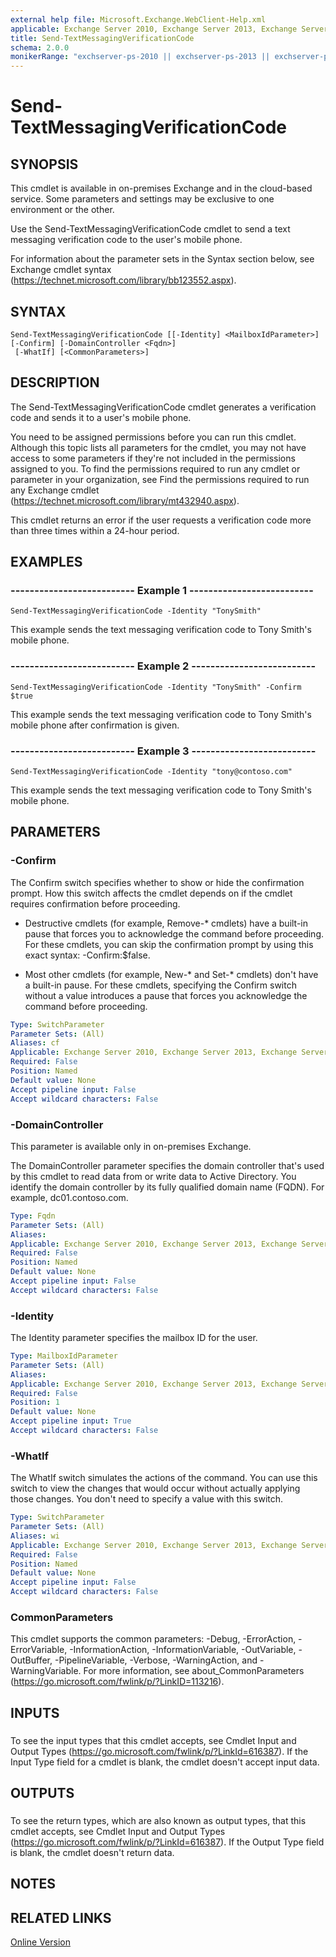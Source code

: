 ```yaml
---
external help file: Microsoft.Exchange.WebClient-Help.xml
applicable: Exchange Server 2010, Exchange Server 2013, Exchange Server 2016, Exchange Online
title: Send-TextMessagingVerificationCode
schema: 2.0.0
monikerRange: "exchserver-ps-2010 || exchserver-ps-2013 || exchserver-ps-2016 || exchonline-ps"
---
```


# Send-TextMessagingVerificationCode

## SYNOPSIS
This cmdlet is available in on-premises Exchange and in the cloud-based service. Some parameters and settings may be exclusive to one environment or the other.

Use the Send-TextMessagingVerificationCode cmdlet to send a text messaging verification code to the user's mobile phone.

For information about the parameter sets in the Syntax section below, see Exchange cmdlet syntax (https://technet.microsoft.com/library/bb123552.aspx).

## SYNTAX

```
Send-TextMessagingVerificationCode [[-Identity] <MailboxIdParameter>] [-Confirm] [-DomainController <Fqdn>]
 [-WhatIf] [<CommonParameters>]
```

## DESCRIPTION
The Send-TextMessagingVerificationCode cmdlet generates a verification code and sends it to a user's mobile phone.

You need to be assigned permissions before you can run this cmdlet. Although this topic lists all parameters for the cmdlet, you may not have access to some parameters if they're not included in the permissions assigned to you. To find the permissions required to run any cmdlet or parameter in your organization, see Find the permissions required to run any Exchange cmdlet (https://technet.microsoft.com/library/mt432940.aspx).

This cmdlet returns an error if the user requests a verification code more than three times within a 24-hour period.

## EXAMPLES

### -------------------------- Example 1 --------------------------
```
Send-TextMessagingVerificationCode -Identity "TonySmith"
```

This example sends the text messaging verification code to Tony Smith's mobile phone.

### -------------------------- Example 2 --------------------------
```
Send-TextMessagingVerificationCode -Identity "TonySmith" -Confirm $true
```

This example sends the text messaging verification code to Tony Smith's mobile phone after confirmation is given.

### -------------------------- Example 3 --------------------------
```
Send-TextMessagingVerificationCode -Identity "tony@contoso.com"
```

This example sends the text messaging verification code to Tony Smith's mobile phone.

## PARAMETERS

### -Confirm
The Confirm switch specifies whether to show or hide the confirmation prompt. How this switch affects the cmdlet depends on if the cmdlet requires confirmation before proceeding.

- Destructive cmdlets (for example, Remove-\* cmdlets) have a built-in pause that forces you to acknowledge the command before proceeding. For these cmdlets, you can skip the confirmation prompt by using this exact syntax: -Confirm:$false.

- Most other cmdlets (for example, New-\* and Set-\* cmdlets) don't have a built-in pause. For these cmdlets, specifying the Confirm switch without a value introduces a pause that forces you acknowledge the command before proceeding.

```yaml
Type: SwitchParameter
Parameter Sets: (All)
Aliases: cf
Applicable: Exchange Server 2010, Exchange Server 2013, Exchange Server 2016, Exchange Online
Required: False
Position: Named
Default value: None
Accept pipeline input: False
Accept wildcard characters: False
```

### -DomainController
This parameter is available only in on-premises Exchange.

The DomainController parameter specifies the domain controller that's used by this cmdlet to read data from or write data to Active Directory. You identify the domain controller by its fully qualified domain name (FQDN). For example, dc01.contoso.com.

```yaml
Type: Fqdn
Parameter Sets: (All)
Aliases:
Applicable: Exchange Server 2010, Exchange Server 2013, Exchange Server 2016
Required: False
Position: Named
Default value: None
Accept pipeline input: False
Accept wildcard characters: False
```

### -Identity
The Identity parameter specifies the mailbox ID for the user.

```yaml
Type: MailboxIdParameter
Parameter Sets: (All)
Aliases:
Applicable: Exchange Server 2010, Exchange Server 2013, Exchange Server 2016, Exchange Online
Required: False
Position: 1
Default value: None
Accept pipeline input: True
Accept wildcard characters: False
```

### -WhatIf
The WhatIf switch simulates the actions of the command. You can use this switch to view the changes that would occur without actually applying those changes. You don't need to specify a value with this switch.

```yaml
Type: SwitchParameter
Parameter Sets: (All)
Aliases: wi
Applicable: Exchange Server 2010, Exchange Server 2013, Exchange Server 2016, Exchange Online
Required: False
Position: Named
Default value: None
Accept pipeline input: False
Accept wildcard characters: False
```

### CommonParameters
This cmdlet supports the common parameters: -Debug, -ErrorAction, -ErrorVariable, -InformationAction, -InformationVariable, -OutVariable, -OutBuffer, -PipelineVariable, -Verbose, -WarningAction, and -WarningVariable. For more information, see about_CommonParameters (https://go.microsoft.com/fwlink/p/?LinkID=113216).

## INPUTS

###  
To see the input types that this cmdlet accepts, see Cmdlet Input and Output Types (https://go.microsoft.com/fwlink/p/?LinkId=616387). If the Input Type field for a cmdlet is blank, the cmdlet doesn't accept input data.

## OUTPUTS

###  
To see the return types, which are also known as output types, that this cmdlet accepts, see Cmdlet Input and Output Types (https://go.microsoft.com/fwlink/p/?LinkId=616387). If the Output Type field is blank, the cmdlet doesn't return data.

## NOTES

## RELATED LINKS

[Online Version](https://technet.microsoft.com/library/2807693e-cc82-44bc-a670-e8ae4dd7429b.aspx)

